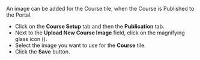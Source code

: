 An image can be added for the Course tile, when the Course is Published to the Portal.

* Click on the **Course Setup** tab and then the **Publication** tab.
* Next to the **Upload New Course Image** field, click on the magnifying glass icon (<i class="far fa-search"></i>).
* Select the image you want to use for the **Course** tile.
* Click the **Save** button.